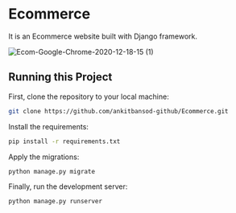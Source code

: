 # Ecommerce
It is an Ecommerce website built  with Django framework.

![Ecom-Google-Chrome-2020-12-18-15 (1)](https://user-images.githubusercontent.com/65574977/102687082-826da380-4212-11eb-9794-0113ac4d27cf.gif)


## Running this Project 

First, clone the repository to your local machine:

```bash
git clone https://github.com/ankitbansod-github/Ecommerce.git
```

Install the requirements:

```bash
pip install -r requirements.txt
```

Apply the migrations:

```bash
python manage.py migrate
```

Finally, run the development server:

```bash
python manage.py runserver
```
  
